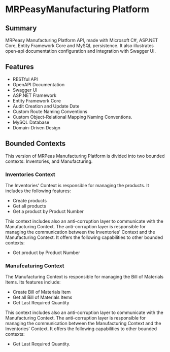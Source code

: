 ﻿# MRPeasyManufacturing Platform

## Summary
MRPeasy Manufacturing Platform API,
made with Microsoft C#, ASP.NET Core, Entity Framework Core and MySQL persistence.
It also illustrates open-api documentation configuration and integration with Swagger UI.

## Features
- RESTful API
- OpenAPI Documentation
- Swagger UI
- ASP.NET Framework
- Entity Framework Core
- Audit Creation and Update Date
- Custom Route Naming Conventions
- Custom Object-Relational Mapping Naming Conventions.
- MySQL Database
- Domain-Driven Design

## Bounded Contexts
This version of MRPeas Manufacturing Platform is divided into two bounded contexts: Inventories, and Manufacturing.

### Inventories Context

The Inventories' Context is responsible for managing the products. It includes the following features:

- Create products
- Get all products
- Get a product by Product Number


This context includes also an anti-corruption layer to communicate with the Manufacturing Context.
The anti-corruption layer is responsible
for managing the communication between the Inventories' Context and the Manufacturing Context.
It offers the following capabilities to other bounded contexts:

- Get product by Product Number

### Manufcaturing Context

The Manufacturing Context is responsible for managing the Bill of Materials Items.
Its features include:

- Create Bill of Materials Item
- Get all Bill of Materials Items
- Get Last Required Quantity

This context includes also an anti-corruption layer to communicate with the Manufacturing Context.
The anti-corruption layer is responsible
for managing the communication between the Manufacturing Context and the Inventories' Context.
It offers the following capabilities to other bounded contexts:

- Get Last Required Quantity.